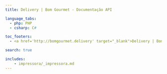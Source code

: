 ```yaml
---
title: Delivery | Bom Gourmet - Documentação API

language_tabs:
  - php: PHP
  - csharp: C#

toc_footers:
  - <a href='http://bomgourmet.delivery' target="_blank">Delivery | Bom Gourmet</a>

search: true

includes:
    - impressora/_impressora.md
---
```

